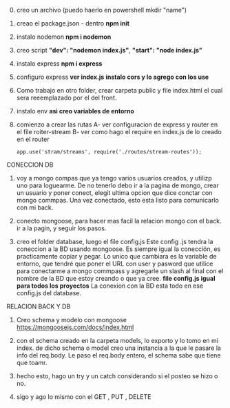 0. creo un archivo (puedo haerlo en powershell mkdir "name")

1. creao el package.json - dentro
   **npm init**

2. instalo nodemon
   **npm i nodemon**

3. creo script
   **"dev": "nodemon index.js"**,
   **"start": "node index.js"**

4. instalo express
   **npm i express**

5. configuro express
   **ver index.js**
   **instalo cors y lo agrego con los use**

6. Como trabajo en otro folder, crear carpeta public y file index.html
   el cual sera reeemplazado por el del front.

7. instalo env
   **asi creo variables de entorno**

8. comienzo a crear las rutas
   A- ver configuracion de express y router en el file roiter-stream
   B- ver como hago el require en index.js de lo creado en el router

   ```
   app.use('stram/streams', require('./routes/stream-routes'));
   ```

CONECCION DB

1. voy a mongo compas que ya tengo varios usuarios creados, y utilizp uno para loguearme. De no tenerlo debo ir a la pagina de mongo, crear un usuario y poner conect, elegit ultima opcion que dice conctar con mongo commpas. Una vez conectado, esto esta listo para comunicarlo con mi back.

2. conecto mongoose, para hacer mas facil la relacion mongo con el back.
   ir a la pagin, y seguir los pasos.

3. creo el folder database, luego el file config.js
   Este config .js tendra la coneccion a la BD usando mongoose.
   Es siempre igual la conección, es practicamente copiar y pegar.
   Lo unico que cambiara es la variable de entorno, que tendré que poner el URL con user y pasword que utilice para
   conectarme a mongo commpass y agregarle un slash al final con el nombre de la BD que estoy creando o que ya cree.
   **file config.js igual para todos los proyectos**
   La conexion con la BD esta todo en ese config.js del database.

RELACION BACK Y DB

1. Creo schema y modelo con mongoose
   https://mongoosejs.com/docs/index.html

2. con el schema creado en la carpeta models, lo exporto y lo tomo en mi index.
   de dicho schema o model creo una instancia a la que le pasare la info del req.body.
   Le paso el req.body entero, el schema sabe que tiene que toamr.

3. hecho esto, hago un try y un catch considerando si el posteo se hizo o no.

4. sigo y ago lo mismo con el GET , PUT , DELETE
